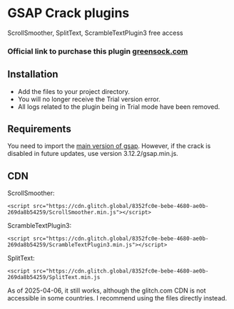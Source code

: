 
# GSAP Crack plugins

ScrollSmoother, SplitText, ScrambleTextPlugin3 free access

### Official link to purchase this plugin [greensock.com](https://gsap.com/pricing/)

## Installation

- Add the files to your project directory.
- You will no longer receive the Trial version error.
- All logs related to the plugin being in Trial mode have been removed.

## Requirements

You need to import the [main version of gsap](https://gsap.com/docs/v3/Installation). However, if the crack is disabled in future updates, use version 3.12.2/gsap.min.js.

## CDN

ScrollSmoother:

`<script src="https://cdn.glitch.global/8352fc0e-bebe-4680-ae0b-269da8b54259/ScrollSmoother.min.js"></script>`

ScrambleTextPlugin3:

`<script src="https://cdn.glitch.global/8352fc0e-bebe-4680-ae0b-269da8b54259/ScrambleTextPlugin3.min.js"></script>`

SplitText:

`<script src="https://cdn.glitch.global/8352fc0e-bebe-4680-ae0b-269da8b54259/SplitText.min.js`

As of 2025-04-06, it still works, although the glitch.com CDN is not accessible in some countries. I recommend using the files directly instead.

